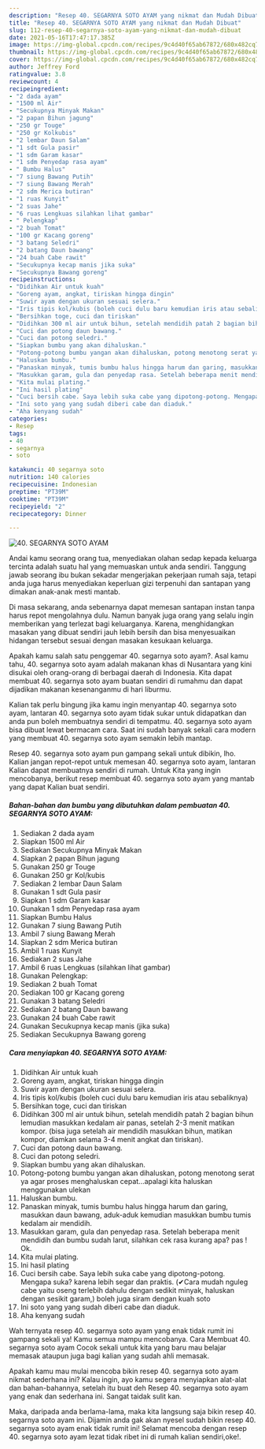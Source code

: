 ```yaml
---
description: "Resep 40. SEGARNYA SOTO AYAM yang nikmat dan Mudah Dibuat"
title: "Resep 40. SEGARNYA SOTO AYAM yang nikmat dan Mudah Dibuat"
slug: 112-resep-40-segarnya-soto-ayam-yang-nikmat-dan-mudah-dibuat
date: 2021-05-16T17:47:17.385Z
image: https://img-global.cpcdn.com/recipes/9c4d40f65ab67872/680x482cq70/40-segarnya-soto-ayam-foto-resep-utama.jpg
thumbnail: https://img-global.cpcdn.com/recipes/9c4d40f65ab67872/680x482cq70/40-segarnya-soto-ayam-foto-resep-utama.jpg
cover: https://img-global.cpcdn.com/recipes/9c4d40f65ab67872/680x482cq70/40-segarnya-soto-ayam-foto-resep-utama.jpg
author: Jeffrey Ford
ratingvalue: 3.8
reviewcount: 4
recipeingredient:
- "2 dada ayam"
- "1500 ml Air"
- "Secukupnya Minyak Makan"
- "2 papan Bihun jagung"
- "250 gr Touge"
- "250 gr Kolkubis"
- "2 lembar Daun Salam"
- "1 sdt Gula pasir"
- "1 sdm Garam kasar"
- "1 sdm Penyedap rasa ayam"
- " Bumbu Halus"
- "7 siung Bawang Putih"
- "7 siung Bawang Merah"
- "2 sdm Merica butiran"
- "1 ruas Kunyit"
- "2 suas Jahe"
- "6 ruas Lengkuas silahkan lihat gambar"
- " Pelengkap"
- "2 buah Tomat"
- "100 gr Kacang goreng"
- "3 batang Seledri"
- "2 batang Daun bawang"
- "24 buah Cabe rawit"
- "Secukupnya kecap manis jika suka"
- "Secukupnya Bawang goreng"
recipeinstructions:
- "Didihkan Air untuk kuah"
- "Goreng ayam, angkat, tiriskan hingga dingin"
- "Suwir ayam dengan ukuran sesuai selera."
- "Iris tipis kol/kubis (boleh cuci dulu baru kemudian iris atau sebaliknya)"
- "Bersihkan toge, cuci dan tiriskan"
- "Didihkan 300 ml air untuk bihun, setelah mendidih patah 2 bagian bihun lemudian masukkan kedalam air panas, setelah 2-3 menit matikan kompor. (bisa juga setelah air mendidih masukkan bihun, matikan kompor, diamkan selama 3-4 menit angkat dan tiriskan)."
- "Cuci dan potong daun bawang."
- "Cuci dan potong seledri."
- "Siapkan bumbu yang akan dihaluskan."
- "Potong-potong bumbu yangan akan dihaluskan, potong menotong serat ya agar proses menghaluskan cepat...apalagi kita haluskan menggunakan ulekan"
- "Haluskan bumbu."
- "Panaskan minyak, tumis bumbu halus hingga harum dan garing, masukkan daun bawang, aduk-aduk kemudian masukkan bumbu tumis kedalam air mendidih."
- "Masukkan garam, gula dan penyedap rasa. Setelah beberapa menit mendidih dan bumbu sudah larut, silahkan cek rasa kurang apa? pas ! Ok."
- "Kita mulai plating."
- "Ini hasil plating"
- "Cuci bersih cabe. Saya lebih suka cabe yang dipotong-potong. Mengapa suka? karena lebih segar dan praktis. (✔Cara mudah nguleg cabe yaitu oseng terlebih dahulu dengan sedikit minyak, haluskan dengan sesikit garam,) boleh juga siram dengan kuah soto"
- "Ini soto yang yang sudah diberi cabe dan diaduk."
- "Aha kenyang sudah"
categories:
- Resep
tags:
- 40
- segarnya
- soto

katakunci: 40 segarnya soto 
nutrition: 140 calories
recipecuisine: Indonesian
preptime: "PT39M"
cooktime: "PT39M"
recipeyield: "2"
recipecategory: Dinner

---
```



![40. SEGARNYA SOTO AYAM](https://img-global.cpcdn.com/recipes/9c4d40f65ab67872/680x482cq70/40-segarnya-soto-ayam-foto-resep-utama.jpg)

Andai kamu seorang orang tua, menyediakan olahan sedap kepada keluarga tercinta adalah suatu hal yang memuaskan untuk anda sendiri. Tanggung jawab seorang ibu bukan sekadar mengerjakan pekerjaan rumah saja, tetapi anda juga harus menyediakan keperluan gizi terpenuhi dan santapan yang dimakan anak-anak mesti mantab.

Di masa  sekarang, anda sebenarnya dapat memesan santapan instan tanpa harus repot mengolahnya dulu. Namun banyak juga orang yang selalu ingin memberikan yang terlezat bagi keluarganya. Karena, menghidangkan masakan yang dibuat sendiri jauh lebih bersih dan bisa menyesuaikan hidangan tersebut sesuai dengan masakan kesukaan keluarga. 



Apakah kamu salah satu penggemar 40. segarnya soto ayam?. Asal kamu tahu, 40. segarnya soto ayam adalah makanan khas di Nusantara yang kini disukai oleh orang-orang di berbagai daerah di Indonesia. Kita dapat membuat 40. segarnya soto ayam buatan sendiri di rumahmu dan dapat dijadikan makanan kesenanganmu di hari liburmu.

Kalian tak perlu bingung jika kamu ingin menyantap 40. segarnya soto ayam, lantaran 40. segarnya soto ayam tidak sukar untuk didapatkan dan anda pun boleh membuatnya sendiri di tempatmu. 40. segarnya soto ayam bisa dibuat lewat bermacam cara. Saat ini sudah banyak sekali cara modern yang membuat 40. segarnya soto ayam semakin lebih mantap.

Resep 40. segarnya soto ayam pun gampang sekali untuk dibikin, lho. Kalian jangan repot-repot untuk memesan 40. segarnya soto ayam, lantaran Kalian dapat membuatnya sendiri di rumah. Untuk Kita yang ingin mencobanya, berikut resep membuat 40. segarnya soto ayam yang mantab yang dapat Kalian buat sendiri.

<!--inarticleads1-->

##### Bahan-bahan dan bumbu yang dibutuhkan dalam pembuatan 40. SEGARNYA SOTO AYAM:

1. Sediakan 2 dada ayam
1. Siapkan 1500 ml Air
1. Sediakan Secukupnya Minyak Makan
1. Siapkan 2 papan Bihun jagung
1. Gunakan 250 gr Touge
1. Gunakan 250 gr Kol/kubis
1. Sediakan 2 lembar Daun Salam
1. Gunakan 1 sdt Gula pasir
1. Siapkan 1 sdm Garam kasar
1. Gunakan 1 sdm Penyedap rasa ayam
1. Siapkan  Bumbu Halus
1. Gunakan 7 siung Bawang Putih
1. Ambil 7 siung Bawang Merah
1. Siapkan 2 sdm Merica butiran
1. Ambil 1 ruas Kunyit
1. Sediakan 2 suas Jahe
1. Ambil 6 ruas Lengkuas (silahkan lihat gambar)
1. Gunakan  Pelengkap:
1. Sediakan 2 buah Tomat
1. Sediakan 100 gr Kacang goreng
1. Gunakan 3 batang Seledri
1. Sediakan 2 batang Daun bawang
1. Gunakan 24 buah Cabe rawit
1. Gunakan Secukupnya kecap manis (jika suka)
1. Sediakan Secukupnya Bawang goreng




<!--inarticleads2-->

##### Cara menyiapkan 40. SEGARNYA SOTO AYAM:

1. Didihkan Air untuk kuah
1. Goreng ayam, angkat, tiriskan hingga dingin
1. Suwir ayam dengan ukuran sesuai selera.
1. Iris tipis kol/kubis (boleh cuci dulu baru kemudian iris atau sebaliknya)
1. Bersihkan toge, cuci dan tiriskan
1. Didihkan 300 ml air untuk bihun, setelah mendidih patah 2 bagian bihun lemudian masukkan kedalam air panas, setelah 2-3 menit matikan kompor. (bisa juga setelah air mendidih masukkan bihun, matikan kompor, diamkan selama 3-4 menit angkat dan tiriskan).
1. Cuci dan potong daun bawang.
1. Cuci dan potong seledri.
1. Siapkan bumbu yang akan dihaluskan.
1. Potong-potong bumbu yangan akan dihaluskan, potong menotong serat ya agar proses menghaluskan cepat...apalagi kita haluskan menggunakan ulekan
1. Haluskan bumbu.
1. Panaskan minyak, tumis bumbu halus hingga harum dan garing, masukkan daun bawang, aduk-aduk kemudian masukkan bumbu tumis kedalam air mendidih.
1. Masukkan garam, gula dan penyedap rasa. Setelah beberapa menit mendidih dan bumbu sudah larut, silahkan cek rasa kurang apa? pas ! Ok.
1. Kita mulai plating.
1. Ini hasil plating
1. Cuci bersih cabe. Saya lebih suka cabe yang dipotong-potong. Mengapa suka? karena lebih segar dan praktis. (✔Cara mudah nguleg cabe yaitu oseng terlebih dahulu dengan sedikit minyak, haluskan dengan sesikit garam,) boleh juga siram dengan kuah soto
1. Ini soto yang yang sudah diberi cabe dan diaduk.
1. Aha kenyang sudah




Wah ternyata resep 40. segarnya soto ayam yang enak tidak rumit ini gampang sekali ya! Kamu semua mampu mencobanya. Cara Membuat 40. segarnya soto ayam Cocok sekali untuk kita yang baru mau belajar memasak ataupun juga bagi kalian yang sudah ahli memasak.

Apakah kamu mau mulai mencoba bikin resep 40. segarnya soto ayam nikmat sederhana ini? Kalau ingin, ayo kamu segera menyiapkan alat-alat dan bahan-bahannya, setelah itu buat deh Resep 40. segarnya soto ayam yang enak dan sederhana ini. Sangat taidak sulit kan. 

Maka, daripada anda berlama-lama, maka kita langsung saja bikin resep 40. segarnya soto ayam ini. Dijamin anda gak akan nyesel sudah bikin resep 40. segarnya soto ayam enak tidak rumit ini! Selamat mencoba dengan resep 40. segarnya soto ayam lezat tidak ribet ini di rumah kalian sendiri,oke!.

